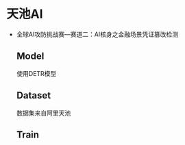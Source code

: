 # 天池AI

* 全球AI攻防挑战赛—赛道二：AI核身之金融场景凭证篡改检测
  
  ## Model
  
  使用DETR模型
  
  ## Dataset
  
  数据集来自阿里天池
  
  ## Train



